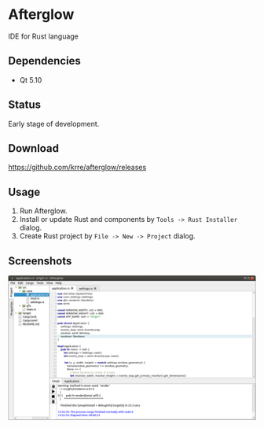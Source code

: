 # Afterglow
IDE for Rust language

## Dependencies
- Qt 5.10

## Status
Early stage of development.

## Download
https://github.com/krre/afterglow/releases

## Usage
1. Run Afterglow.
2. Install or update Rust and components by ```Tools -> Rust Installer``` dialog.
3. Create Rust project by ```File -> New -> Project``` dialog.

## Screenshots
![Screenshot](/Images/Screenshot-1.png?raw=true)
